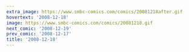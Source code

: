 ```yaml
---
extra_image: https://www.smbc-comics.com/comics/20081218after.gif
hovertext: '2008-12-18'
image: https://www.smbc-comics.com/comics/20081218.gif
next_comic: '2008-12-19'
prev_comic: '2008-12-17'
title: '2008-12-18'
---
```


